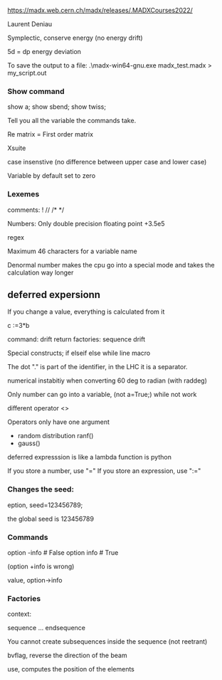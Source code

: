 https://madx.web.cern.ch/madx/releases/.MADXCourses2022/

Laurent Deniau

Symplectic, conserve energy (no energy drift)

5d = dp energy deviation


To save the output to a file:
.\madx-win64-gnu.exe madx_test.madx > my_script.out


### **Show** command

show a;
show sbend;
show twiss;

Tell you all the variable the commands take.

Re matrix = First order matrix

Xsuite

case insenstive (no difference between upper case and lower case)

Variable by default set to zero

### Lexemes

comments:
!
//
/* */

Numbers:
Only double precision floating point
+3.5e5

regex

Maximum 46 characters for a variable name

Denormal number makes the cpu go into a special mode and takes the calculation way longer

## deferred expersionn

If you change a value, everything is calculated from it

c :=3*b 

command:
	drift
	return
factories:
	sequence
	drift

Special constructs;
	if
	elseif
	else
	while
	line
	macro

The dot "." is part of the identifier, in the LHC it is a separator.


numerical instabitiy when converting 60 deg to radian (with raddeg)

Only number can go into a variable, (not a=True;) while not work

different operator <>

Operators only have one argument

* random distribution ranf()
* gauss()

deferred expresssion is like a lambda function is python

If you store a number, use "="
If you store an expression, use ":="

### Changes the seed:
eption, seed=123456789;

the global seed is 123456789

### Commands

option -info # False
option info # True

(option +info is wrong)

value, option->info

### Factories

context:

sequence ... endsequence

You cannot create subsequences inside the sequence (not reetrant)

bvflag, reverse the direction of the beam

use, computes the position of the elements

